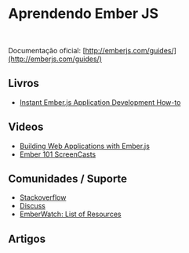 # Aprendendo Ember JS

>

<br>

Documentação oficial: [http://emberjs.com/guides/](http://emberjs.com/guides/)

## Livros
* [Instant Ember.js Application Development How-to](http://www.packtpub.com/emberjs-application-development/book)

## Videos
* [Building Web Applications with Ember.js](http://www.youtube.com/watch?v=u6RFyVN9sNg)
* [Ember 101 ScreenCasts](http://ember101.com/)

## Comunidades / Suporte
* [Stackoverflow](http://stackoverflow.com/questions/tagged/ember.js)
* [Discuss](http://discuss.emberjs.com/)
* [EmberWatch: List of Resources](http://emberwatch.com/)

## Artigos